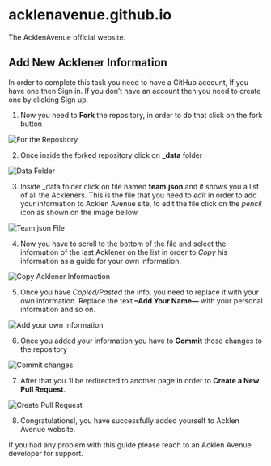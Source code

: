 # acklenavenue.github.io

The AcklenAvenue official website.

## Add New Acklener Information 
In order to complete this task you need to have a GitHub account, If you have one then Sign in. If you don’t have an account then you need to create one by clicking Sign up.

1.	Now you need to **Fork** the repository, in order to do that click on the fork button

![For the Repository](./blob/master/img/add-team-member/1.png?raw=true)

2. Once inside the forked repository click on **_data** folder

![Data Folder](https://github.com/DennisMG/acklenavenue.github.io/blob/master/img/add-team-member/2.png)

3. Inside _data folder click on file named **team.json** and it shows you a list of all the Ackleners. This is the file that you need to _edit_ in order to add your information to Acklen Avenue site, to edit the file click on the _pencil_ icon as shown on the image bellow

![Team.json File](https://github.com/DennisMG/acklenavenue.github.io/blob/master/img/add-team-member/3.png)

4. Now you have to scroll to the bottom of the file and select the information of the last Acklener on the list in order to _Copy_ his information as a guide for your own information.

![Copy Acklener Informaction](https://github.com/DennisMG/acklenavenue.github.io/blob/master/img/add-team-member/4.png)

5. Once you have _Copied/Pasted_ the info, you need to replace it with your own information. Replace the text **–Add Your Name—** with your personal information and so on.

![Add your own information](https://github.com/DennisMG/acklenavenue.github.io/blob/master/img/add-team-member/5.png)

6. Once you added your information you have to **Commit** those changes to the repository

![Commit changes](https://github.com/DennisMG/acklenavenue.github.io/blob/master/img/add-team-member/6.png)

7. After that you ‘ll be redirected to another page in order to **Create a New Pull Request**.

![Create Pull Request](https://github.com/DennisMG/acklenavenue.github.io/blob/master/img/add-team-member/7.png)

8. Congratulations!, you have successfully added yourself to Acklen Avenue website.

If you had any problem with this guide please reach to an Acklen Avenue developer for support.








